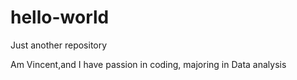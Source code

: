 # hello-world
Just another repository

Am Vincent,and I have passion in coding, majoring in Data analysis

